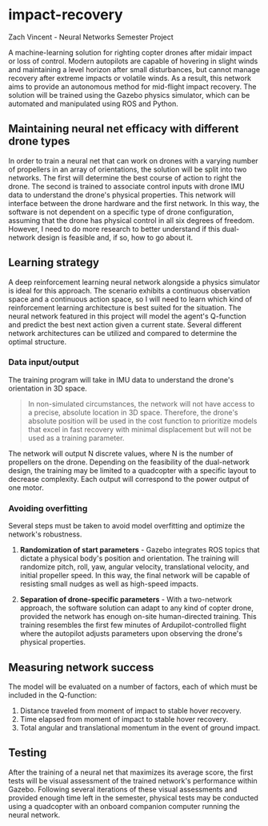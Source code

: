 # impact-recovery

Zach Vincent - Neural Networks Semester Project

A machine-learning solution for righting copter drones after midair impact or loss of control. Modern autopilots are capable of hovering in slight winds and maintaining a level horizon after small disturbances, but cannot manage recovery after extreme impacts or volatile winds. As a result, this network aims to provide an autonomous method for mid-flight impact recovery. The solution will be trained using the Gazebo physics simulator, which can be automated and manipulated using ROS and Python.




## Maintaining neural net efficacy with different drone types
In order to train a neural net that can work on drones with a varying number of propellers in an array of orientations, the solution will be split into two networks. The first will determine the best course of action to right the drone. The second is trained to associate control inputs with drone IMU data to understand the drone's physical properties. This network will interface between the drone hardware and the first network. In this way, the software is not dependent on a specific type of drone configuration, assuming that the drone has physical control in all six degrees of freedom. However, I need to do more research to better understand if this dual-network design is feasible and, if so, how to go about it.




## Learning strategy
A deep reinforcement learning neural network alongside a physics simulator is ideal for this approach. The scenario exhibits a continuous observation space and a continuous action space, so I will need to learn which kind of reinforcement learning architecture is best suited for the situation. The neural network featured in this project will model the agent's Q-function and predict the best next action given a current state. Several different network architectures can be utilized and compared to determine the optimal structure.

### Data input/output
The training program will take in IMU data to understand the drone's orientation in 3D space.

> In non-simulated circumstances, the network will not have access to a precise, absolute location in 3D space. Therefore, the drone's absolute position will be used in the cost function to prioritize models that excel in fast recovery with minimal displacement but will not be used as a training parameter.

The network will output N discrete values, where N is the number of propellers on the drone. Depending on the feasibility of the dual-network design, the training may be limited to a quadcopter with a specific layout to decrease complexity. Each output will correspond to the power output of one motor.

### Avoiding overfitting
Several steps must be taken to avoid model overfitting and optimize the network's robustness.

1. **Randomization of start parameters** - Gazebo integrates ROS topics that dictate a physical body's position and orientation. The training will randomize pitch, roll, yaw, angular velocity, translational velocity, and initial propeller speed. In this way, the final network will be capable of resisting small nudges as well as high-speed impacts.

2. **Separation of drone-specific parameters** - With a two-network approach, the software solution can adapt to any kind of copter drone, provided the network has enough on-site human-directed training. This training resembles the first few minutes of Ardupilot-controlled flight where the autopilot adjusts parameters upon observing the drone's physical properties.




## Measuring network success
The model will be evaluated on a number of factors, each of which must be included in the Q-function:
1. Distance traveled from moment of impact to stable hover recovery.
2. Time elapsed from moment of impact to stable hover recovery.
3. Total angular and translational momentum in the event of ground impact.




## Testing
After the training of a neural net that maximizes its average score, the first tests will be visual assessment of the trained network's performance within Gazebo. Following several iterations of these visual assessments and provided enough time left in the semester, physical tests may be conducted using a quadcopter with an onboard companion computer running the neural network.
